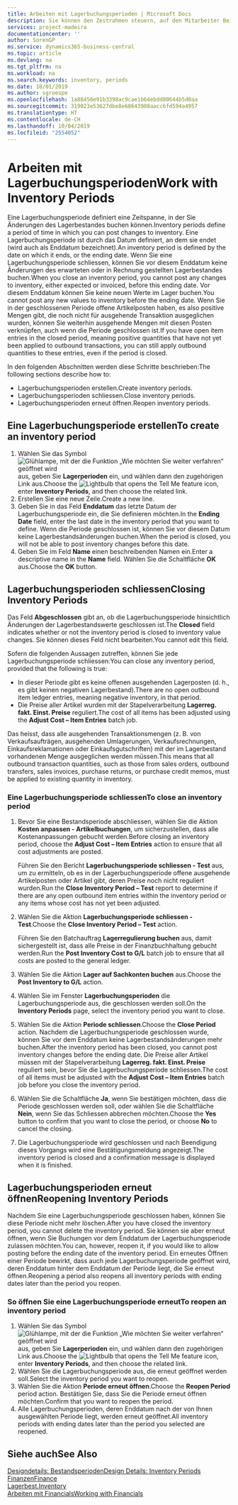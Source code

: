 ```yaml
---
title: Arbeiten mit Lagerbuchungsperioden | Microsoft Docs
description: Sie können den Zeitrahmen steuern, auf den Mitarbeiter Beitragsänderungen des Lagerbestandes buchen können, indem Sie Lagerbuchungsperioden definieren.
services: project-madeira
documentationcenter: ''
author: SorenGP
ms.service: dynamics365-business-central
ms.topic: article
ms.devlang: na
ms.tgt_pltfrm: na
ms.workload: na
ms.search.keywords: inventory, periods
ms.date: 10/01/2019
ms.author: sgroespe
ms.openlocfilehash: 1a88456e91b3398ac9cae1b64ebdd80644b5d0aa
ms.sourcegitcommit: 319023e53627dbe8e68643908aacc6fd594a4957
ms.translationtype: HT
ms.contentlocale: de-CH
ms.lasthandoff: 10/04/2019
ms.locfileid: "2554052"
---
```

# <a name="work-with-inventory-periods"></a><span data-ttu-id="6ff73-103">Arbeiten mit Lagerbuchungsperioden</span><span class="sxs-lookup"><span data-stu-id="6ff73-103">Work with Inventory Periods</span></span>
<span data-ttu-id="6ff73-104">Eine Lagerbuchungsperiode definiert eine Zeitspanne, in der Sie Änderungen des Lagerbestandes buchen können.</span><span class="sxs-lookup"><span data-stu-id="6ff73-104">Inventory periods define a period of time in which you can post changes to inventory.</span></span> <span data-ttu-id="6ff73-105">Eine Lagerbuchungsperiode ist durch das Datum definiert, an dem sie endet (wird auch als Enddatum bezeichnet).</span><span class="sxs-lookup"><span data-stu-id="6ff73-105">An inventory period is defined by the date on which it ends, or the ending date.</span></span> <span data-ttu-id="6ff73-106">Wenn Sie eine Lagerbuchungsperiode schliessen, können Sie vor diesem Enddatum keine Änderungen des erwarteten oder in Rechnung gestellten Lagerbestandes buchen.</span><span class="sxs-lookup"><span data-stu-id="6ff73-106">When you close an inventory period, you cannot post any changes to inventory, either expected or invoiced, before this ending date.</span></span> <span data-ttu-id="6ff73-107">Vor diesem Enddatum können Sie keine neuen Werte im Lager buchen.</span><span class="sxs-lookup"><span data-stu-id="6ff73-107">You cannot post any new values to inventory before the ending date.</span></span> <span data-ttu-id="6ff73-108">Wenn Sie in der geschlossenen Periode offene Artikelposten haben, es also positive Mengen gibt, die noch nicht für ausgehende Transaktion ausgeglichen wurden, können Sie weiterhin ausgehende Mengen mit diesen Posten verknüpfen, auch wenn die Periode geschlossen ist.</span><span class="sxs-lookup"><span data-stu-id="6ff73-108">If you have open item entries in the closed period, meaning positive quantities that have not yet been applied to outbound transactions, you can still apply outbound quantities to these entries, even if the period is closed.</span></span>  

<span data-ttu-id="6ff73-109">In den folgenden Abschnitten werden diese Schritte beschrieben:</span><span class="sxs-lookup"><span data-stu-id="6ff73-109">The following sections describe how to:</span></span>

* <span data-ttu-id="6ff73-110">Lagerbuchungsperioden erstellen.</span><span class="sxs-lookup"><span data-stu-id="6ff73-110">Create inventory periods.</span></span>  
* <span data-ttu-id="6ff73-111">Lagerbuchungsperioden schliessen.</span><span class="sxs-lookup"><span data-stu-id="6ff73-111">Close inventory periods.</span></span>  
* <span data-ttu-id="6ff73-112">Lagerbuchungsperioden erneut öffnen.</span><span class="sxs-lookup"><span data-stu-id="6ff73-112">Reopen inventory periods.</span></span>  

## <a name="to-create-an-inventory-period"></a><span data-ttu-id="6ff73-113">Eine Lagerbuchungsperiode erstellen</span><span class="sxs-lookup"><span data-stu-id="6ff73-113">To create an inventory period</span></span>  
1. <span data-ttu-id="6ff73-114">Wählen Sie das Symbol ![Glühlampe, mit der die Funktion „Wie möchten Sie weiter verfahren“ geöffnet wird](media/ui-search/search_small.png "Wie möchten Sie weiter verfahren?") aus, geben Sie **Lagerperioden** ein, und wählen dann den zugehörigen Link aus.</span><span class="sxs-lookup"><span data-stu-id="6ff73-114">Choose the ![Lightbulb that opens the Tell Me feature](media/ui-search/search_small.png "Tell me what you want to do") icon, enter **Inventory Periods**, and then choose the related link.</span></span>  
2. <span data-ttu-id="6ff73-115">Erstellen Sie eine neue Zeile.</span><span class="sxs-lookup"><span data-stu-id="6ff73-115">Create a new line.</span></span>  
3. <span data-ttu-id="6ff73-116">Geben Sie in das Feld **Enddatum** das letzte Datum der Lagerbuchungsperiode ein, die Sie definieren möchten.</span><span class="sxs-lookup"><span data-stu-id="6ff73-116">In the **Ending Date** field, enter the last date in the inventory period that you want to define.</span></span> <span data-ttu-id="6ff73-117">Wenn die Periode geschlossen ist, können Sie vor diesem Datum keine Lagerbestandsänderungen buchen.</span><span class="sxs-lookup"><span data-stu-id="6ff73-117">When the period is closed, you will not be able to post inventory changes before this date.</span></span>  
4. <span data-ttu-id="6ff73-118">Geben Sie im Feld **Name** einen beschreibenden Namen ein.</span><span class="sxs-lookup"><span data-stu-id="6ff73-118">Enter a descriptive name in the **Name** field.</span></span> <span data-ttu-id="6ff73-119">Wählen Sie die Schaltfläche **OK** aus.</span><span class="sxs-lookup"><span data-stu-id="6ff73-119">Choose the **OK** button.</span></span>  

## <a name="closing-inventory-periods"></a><span data-ttu-id="6ff73-120">Lagerbuchungsperioden schliessen</span><span class="sxs-lookup"><span data-stu-id="6ff73-120">Closing Inventory Periods</span></span>  
<span data-ttu-id="6ff73-121">Das Feld **Abgeschlossen** gibt an, ob die Lagerbuchungsperiode hinsichtlich Änderungen der Lagerbestandswerte geschlossen ist.</span><span class="sxs-lookup"><span data-stu-id="6ff73-121">The **Closed** field indicates whether or not the inventory period is closed to inventory value changes.</span></span> <span data-ttu-id="6ff73-122">Sie können dieses Feld nicht bearbeiten.</span><span class="sxs-lookup"><span data-stu-id="6ff73-122">You cannot edit this field.</span></span>  

<span data-ttu-id="6ff73-123">Sofern die folgenden Aussagen zutreffen, können Sie jede Lagerbuchungsperiode schliessen:</span><span class="sxs-lookup"><span data-stu-id="6ff73-123">You can close any inventory period, provided that the following is true:</span></span>  

* <span data-ttu-id="6ff73-124">In dieser Periode gibt es keine offenen ausgehenden Lagerposten (d. h., es gibt keinen negativen Lagerbestand).</span><span class="sxs-lookup"><span data-stu-id="6ff73-124">There are no open outbound item ledger entries, meaning negative inventory, in that period.</span></span>  
* <span data-ttu-id="6ff73-125">Die Preise aller Artikel wurden mit der Stapelverarbeitung **Lagerreg. fakt. Einst. Preise** reguliert.</span><span class="sxs-lookup"><span data-stu-id="6ff73-125">The cost of all items has been adjusted using the **Adjust Cost – Item Entries** batch job.</span></span>  

<span data-ttu-id="6ff73-126">Das heisst, dass alle ausgehenden Transaktionsmengen (z. B. von Verkaufsaufträgen, ausgehenden Umlagerungen, Verkaufsrechnungen, Einkaufsreklamationen oder Einkaufsgutschriften) mit der im Lagerbestand vorhandenen Menge ausgeglichen werden müssen.</span><span class="sxs-lookup"><span data-stu-id="6ff73-126">This means that all outbound transaction quantities, such as those from sales orders, outbound transfers, sales invoices, purchase returns, or purchase credit memos, must be applied to existing quantity in inventory.</span></span>  

### <a name="to-close-an-inventory-period"></a><span data-ttu-id="6ff73-127">Eine Lagerbuchungsperiode schliessen</span><span class="sxs-lookup"><span data-stu-id="6ff73-127">To close an inventory period</span></span>  
1. <span data-ttu-id="6ff73-128">Bevor Sie eine Bestandsperiode abschliessen, wählen Sie die Aktion **Kosten anpassen - Artikelbuchungen**, um sicherzustellen, dass alle Kostenanpassungen gebucht werden.</span><span class="sxs-lookup"><span data-stu-id="6ff73-128">Before closing an inventory period, choose the **Adjust Cost – Item Entries** action to ensure that all cost adjustments are posted.</span></span>

     <span data-ttu-id="6ff73-129">Führen Sie den Bericht **Lagerbuchungsperiode schliessen - Test** aus, um zu ermitteln, ob es in der Lagerbuchungsperiode offene ausgehende Artikelposten oder Artikel gibt, deren Preise noch nicht reguliert wurden.</span><span class="sxs-lookup"><span data-stu-id="6ff73-129">Run the **Close Inventory Period – Test** report to determine if there are any open outbound item entries within the inventory period or any items whose cost has not yet been adjusted.</span></span>  
2. <span data-ttu-id="6ff73-130">Wählen Sie die Aktion **Lagerbuchungsperiode schliessen - Test**.</span><span class="sxs-lookup"><span data-stu-id="6ff73-130">Choose the **Close Inventory Period – Test** action.</span></span>  

     <span data-ttu-id="6ff73-131">Führen Sie den Batchauftrag **Lagerregulierung buchen** aus, damit sichergestellt ist, dass alle Preise in der Finanzbuchhaltung gebucht werden.</span><span class="sxs-lookup"><span data-stu-id="6ff73-131">Run the **Post Inventory Cost to G/L** batch job to ensure that all costs are posted to the general ledger.</span></span>  
3. <span data-ttu-id="6ff73-132">Wählen Sie die Aktion **Lager auf Sachkonten buchen** aus.</span><span class="sxs-lookup"><span data-stu-id="6ff73-132">Choose the **Post Inventory to G/L** action.</span></span>  
4. <span data-ttu-id="6ff73-133">Wählen Sie im Fenster  **Lagerbuchungsperioden** die Lagerbuchungsperiode aus, die geschlossen werden soll.</span><span class="sxs-lookup"><span data-stu-id="6ff73-133">On the **Inventory Periods** page, select the inventory period you want to close.</span></span>  
5. <span data-ttu-id="6ff73-134">Wählen Sie die Aktion **Periode schliessen**.</span><span class="sxs-lookup"><span data-stu-id="6ff73-134">Choose the **Close Period** action.</span></span> <span data-ttu-id="6ff73-135">Nachdem die Lagerbuchungsperiode geschlossen wurde, können Sie vor dem Enddatum keine Lagerbestandsänderungen mehr buchen.</span><span class="sxs-lookup"><span data-stu-id="6ff73-135">After the inventory period has been closed, you cannot post inventory changes before the ending date.</span></span> <span data-ttu-id="6ff73-136">Die Preise aller Artikel müssen mit der Stapelverarbeitung **Lagerreg. fakt. Einst. Preise** reguliert sein, bevor Sie die Lagerbuchungsperiode schliessen.</span><span class="sxs-lookup"><span data-stu-id="6ff73-136">The cost of all items must be adjusted with the **Adjust Cost – Item Entries** batch job before you close the inventory period.</span></span>  
6. <span data-ttu-id="6ff73-137">Wählen Sie die Schaltfläche **Ja**, wenn Sie bestätigen möchten, dass die Periode geschlossen werden soll, oder wählen Sie die Schaltfläche **Nein**, wenn Sie das Schliessen abbrechen möchten.</span><span class="sxs-lookup"><span data-stu-id="6ff73-137">Choose the **Yes** button to confirm that you want to close the period, or choose **No** to cancel the closing.</span></span>  
7. <span data-ttu-id="6ff73-138">Die Lagerbuchungsperiode wird geschlossen und nach Beendigung dieses Vorgangs wird eine Bestätigungsmeldung angezeigt.</span><span class="sxs-lookup"><span data-stu-id="6ff73-138">The inventory period is closed and a confirmation message is displayed when it is finished.</span></span>  

## <a name="reopening-inventory-periods"></a><span data-ttu-id="6ff73-139">Lagerbuchungsperioden erneut öffnen</span><span class="sxs-lookup"><span data-stu-id="6ff73-139">Reopening Inventory Periods</span></span>  
<span data-ttu-id="6ff73-140">Nachdem Sie eine Lagerbuchungsperiode geschlossen haben, können Sie diese Periode nicht mehr löschen.</span><span class="sxs-lookup"><span data-stu-id="6ff73-140">After you have closed the inventory period, you cannot delete the inventory period.</span></span> <span data-ttu-id="6ff73-141">Sie können sie aber erneut öffnen, wenn Sie Buchungen vor dem Enddatum der Lagerbuchungsperiode zulassen möchten.</span><span class="sxs-lookup"><span data-stu-id="6ff73-141">You can, however, reopen it, if you would like to allow posting before the ending date of the inventory period.</span></span> <span data-ttu-id="6ff73-142">Ein erneutes Öffnen einer Periode bewirkt, dass auch jede Lagerbuchungsperiode geöffnet wird, deren Enddatum hinter dem Enddatum der Periode liegt, die Sie erneut öffnen.</span><span class="sxs-lookup"><span data-stu-id="6ff73-142">Reopening a period also reopens all inventory periods with ending dates later than the period you reopen.</span></span>  

### <a name="to-reopen-an-inventory-period"></a><span data-ttu-id="6ff73-143">So öffnen Sie eine Lagerbuchungsperiode erneut</span><span class="sxs-lookup"><span data-stu-id="6ff73-143">To reopen an inventory period</span></span>  
1. <span data-ttu-id="6ff73-144">Wählen Sie das Symbol ![Glühlampe, mit der die Funktion „Wie möchten Sie weiter verfahren“ geöffnet wird](media/ui-search/search_small.png "Wie möchten Sie weiter verfahren?") aus, geben Sie **Lagerperioden** ein, und wählen dann den zugehörigen Link aus.</span><span class="sxs-lookup"><span data-stu-id="6ff73-144">Choose the ![Lightbulb that opens the Tell Me feature](media/ui-search/search_small.png "Tell me what you want to do") icon, enter **Inventory Periods**, and then choose the related link.</span></span>  
2. <span data-ttu-id="6ff73-145">Wählen Sie die Lagerbuchungsperiode aus, die erneut geöffnet werden soll.</span><span class="sxs-lookup"><span data-stu-id="6ff73-145">Select the inventory period you want to reopen.</span></span>  
3. <span data-ttu-id="6ff73-146">Wählen Sie die Aktion **Periode erneut öffnen**.</span><span class="sxs-lookup"><span data-stu-id="6ff73-146">Choose the **Reopen Period** period action.</span></span> <span data-ttu-id="6ff73-147">Bestätigen Sie, dass Sie die Periode erneut öffnen möchten.</span><span class="sxs-lookup"><span data-stu-id="6ff73-147">Confirm that you want to reopen the period.</span></span>  
4. <span data-ttu-id="6ff73-148">Alle Lagerbuchungsperioden, deren Enddatum nach der von Ihnen ausgewählten Periode liegt, werden erneut geöffnet.</span><span class="sxs-lookup"><span data-stu-id="6ff73-148">All inventory periods with ending dates later than the period you selected are reopened.</span></span>  

## <a name="see-also"></a><span data-ttu-id="6ff73-149">Siehe auch</span><span class="sxs-lookup"><span data-stu-id="6ff73-149">See Also</span></span>  
[<span data-ttu-id="6ff73-150">Designdetails: Bestandsperioden</span><span class="sxs-lookup"><span data-stu-id="6ff73-150">Design Details: Inventory Periods</span></span>](design-details-inventory-periods.md)  
[<span data-ttu-id="6ff73-151">Finanzen</span><span class="sxs-lookup"><span data-stu-id="6ff73-151">Finance</span></span>](finance.md)  
[<span data-ttu-id="6ff73-152">Lagerbest.</span><span class="sxs-lookup"><span data-stu-id="6ff73-152">Inventory</span></span>](inventory-manage-inventory.md)  
[<span data-ttu-id="6ff73-153">Arbeiten mit Financials</span><span class="sxs-lookup"><span data-stu-id="6ff73-153">Working with Financials</span></span>](ui-work-product.md)
